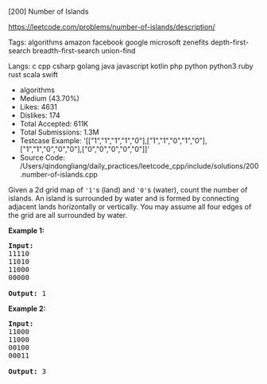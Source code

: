[200] Number of Islands  

https://leetcode.com/problems/number-of-islands/description/

Tags:   algorithms   amazon   facebook   google   microsoft   zenefits   depth-first-search   breadth-first-search   union-find 

Langs:  c   cpp   csharp   golang   java   javascript   kotlin   php   python   python3   ruby   rust   scala   swift 

* algorithms
* Medium (43.70%)
* Likes:    4631
* Dislikes: 174
* Total Accepted:    611K
* Total Submissions: 1.3M
* Testcase Example:  '[["1","1","1","1","0"],["1","1","0","1","0"],["1","1","0","0","0"],["0","0","0","0","0"]]'
* Source Code:       /Users/qindongliang/daily_practices/leetcode_cpp/include/solutions/200.number-of-islands.cpp

<p>Given a 2d grid map of <code>&#39;1&#39;</code>s (land) and <code>&#39;0&#39;</code>s (water), count the number of islands. An island is surrounded by water and is formed by connecting adjacent lands horizontally or vertically. You may assume all four edges of the grid are all surrounded by water.</p>

<p><b>Example 1:</b></p>

<pre>
<strong>Input:</strong>
11110
11010
11000
00000

<strong>Output:</strong>&nbsp;1
</pre>

<p><b>Example 2:</b></p>

<pre>
<strong>Input:</strong>
11000
11000
00100
00011

<strong>Output: </strong>3
</pre>
